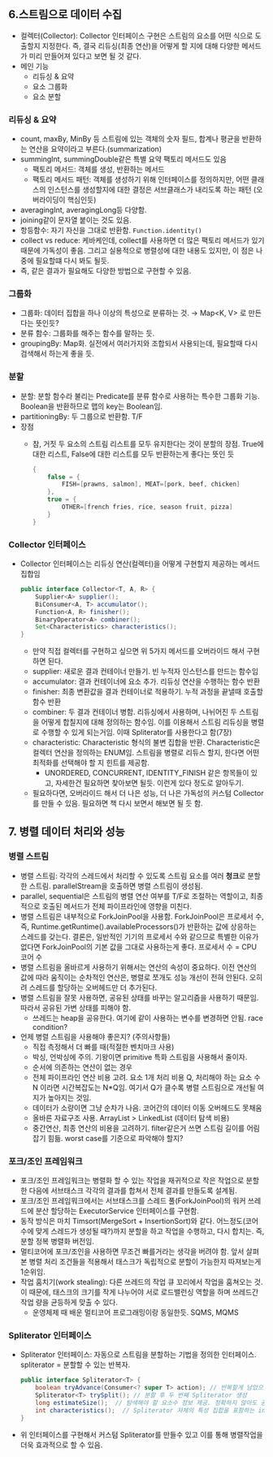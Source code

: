 ## 6.스트림으로 데이터 수집

- 컬렉터(Collector): Collector 인터페이스 구현은 스트림의 요소를 어떤 식으로 도출할지 지정한다. 즉, 결국 리듀싱(최종 연산)을 어떻게 할 지에 대해 다양한 메서드가 미리 만들어져 있다고 보면 될 것 같다.
- 메인 기능
    - 리듀싱 & 요약
    - 요소 그룹화
    - 요소 분할

### 리듀싱 & 요약

- count, maxBy, MinBy 등 스트림에 있는 객체의 숫자 필드, 합계나 평균을 반환하는 연산을 요약이라고 부른다.(summarization)
- summingInt, summingDouble같은 특별 요약 팩토리 메서드도 있음
    - 팩토리 메서드: 객체를 생성, 반환하는 메서드
    - 팩토리 메서드 패턴: 객체를 생성하기 위해 인터페이스를 정의하지만, 어떤 클래스의 인스턴스를 생성할지에 대한 결정은 서브클래스가 내리도록 하는 패턴 (오버라이딩이 핵심인듯)
- averagingInt, averagingLong등 다양함.
- joining같이 문자열 붙이는 것도 있음.
- 항등함수: 자기 자신을 그대로 반환함. `Function.identity()`
- collect vs reduce: 케바케인데, collect를 사용하면 더 많은 팩토리 메서드가 있기 때문에 가독성이 좋음. 그리고 실용적으로 병렬성에 대한 내용도 있지만, 이 점은 나중에 필요할떄 다시 봐도 될듯.
- 즉, 같은 결과가 필요해도 다양한 방법으로 구현할 수 있음.

### 그룹화

- 그룹화: 데이터 집합을 하나 이상의 특성으로 분류하는 것. → Map<K, V> 로 만든다는 뜻인듯?
- 분류 함수: 그룹화를 해주는 함수를 말하는 듯.
- groupingBy: Map화. 실전에서 여러가지와 조합되서 사용되는데, 필요할때 다시 검색해서 하는게 좋을 듯.

### 분할

- 분할: 분할 함수라 불리는 Predicate를 분류 함수로 사용하는 특수한 그룹화 기능. Boolean을 반환하므로 맵의 key는 Boolean임.
- partitioningBy: 두 그룹으로 반환함. T/F
- 장점
    - 참, 거짓 두 요소의 스트림 리스트를 모두 유지한다는 것이 분할의 장점. True에 대한 리스트, False에 대한 리스트를 모두 반환하는게 좋다는 뜻인 듯
        
        ```java
        {
            false = {
                FISH=[prawns, salmon], MEAT=[pork, beef, chicken]
            },
            true = {
                OTHER=[french fries, rice, season fruit, pizza]
            }
        }
        ```
        

### Collector 인터페이스

- Collector 인터페이스는 리듀싱 연산(컬렉터)을 어떻게 구현할지 제공하는 메서드 집합임
    
    ```java
    public interface Collector<T, A, R> {
        Supplier<A> supplier();
        BiConsumer<A, T> accumulator();
        Function<A, R> finisher();
        BinaryOperator<A> combiner();
        Set<Characteristics> characteristics();
    }
    ```
    
    - 만약 직접 컬렉터를 구현하고 싶으면 위 5가지 메서드를 오버라이드 해서 구현하면 된다.
    - supplier: 새로운 결과 컨테이너 만들기. 빈 누적자 인스턴스를 만드는 함수임
    - accumulator: 결과 컨테이너에 요소 추가. 리듀싱 연산을 수행하는 함수 반환
    - finisher: 최종 변환값을 결과 컨테이너로 적용하기. 누적 과정을 끝낼때 호출할 함수 반환
    - combiner: 두 결과 컨테이너 병함. 리듀싱에서 사용하며, 나뉘어진 두 스트림을 어떻게 합칠지에 대해 정의하는 함수임. 이를 이용해서 스트림 리듀싱을 병렬로 수행할 수 있게 되는거임. 이때 Spliterator를 사용한다고 함(7장)
    - characteristic: Characteristic 형식의 불변 집합을 반환. Characteristic은 컬렉터 연산을 정의하는 ENUM임. 스트림을 병렬로 리듀스 할지, 한다면 어떤 최적화를 선택해야 할 지 힌트를 제공함.
        - UNORDERED, CONCURRENT, IDENTITY_FINISH 같은 항목들이 있고, 자세한건 필요하면 찾아보면 될듯. 이런게 있다 정도로 알아두기.
    - 필요하다면, 오버라이드 해서 더 나은 성능, 더 나은 가독성의 커스텀 Collector를 만들 수 있음. 필요하면 책 다시 보면서 해보면 될 듯 함.

## 7. 병렬 데이터 처리와 성능

### 병렬 스트림

- 병렬 스트림: 각각의 스레드에서 처리할 수 있도록 스트림 요소를 여러 **청크**로 분할한 스트림. parallelStream을 호출하면 병렬 스트림이 생성됨.
- parallel, sequential은 스트림의 병렬 연산 여부를 T/F로 조절하는 역할이고, 최종적으로 호출된 메서드가 전체 파이프라인에 영향을 미친다.
- 병렬 스트림은 내부적으로 ForkJoinPool을 사용함. ForkJoinPool은 프로세서 수, 즉, Runtime.getRuntime().availableProcessors()가 반환하는 값에 상응하는 스레드를 갖는다. 결론은, 일반적인 기기의 프로세서 수와 같으므로 특별한 이유가 없다면 ForkJoinPool의 기본 값을 그대로 사용하는게 좋다. 프로세서 수 = CPU 코어 수
- 병렬 스트림을 올바르게 사용하기 위해서는 연산의 속성이 중요하다. 이전 연산의 값에 따라 움직이는 순차적인 연산은, 병렬로 쪼개도 성능 개선이 전혀 안된다. 오히려 스레드를 할당하는 오버헤드만 더 추가된다.
- 병렬 스트림을 잘못 사용하면, 공유된 상태를 바꾸는 알고리즘을 사용하기 때문임. 따라서 공유된 가변 상태를 피해야 함.
    - 쓰레드는 heap을 공유한다. 여기에 같이 사용하는 변수를 변경하면 안됨. race condition?
- 언제 병렬 스트림을 사용해야 좋은지? (주의사항들)
    - 직접 측정해서 더 빠를 때(적절한 벤치마크 사용)
    - 박싱, 언박싱에 주의. 기왕이면 primitive 특화 스트림을 사용해서 줄이자.
    - 순서에 의존하는 연산이 없는 경우
    - 전체 파이프라인 연산 비용 고려. 요소 1개 처리 비용 Q, 처리해야 하는 요소 수 N 이라면 시간복잡도는 N*Q임. 여기서 Q가 클수록 병렬 스트림으로 개선될 여지가 높아지는 것임.
    - 데이터가 소량이면 그냥 순차가 나음. 코어간의 데이터 이동 오버헤드도 못채움
    - 올바른 자료구조 사용. ArrayList > LinkedList (데이터 탐색 비용)
    - 중간연산, 최종 연산의 비용을 고려하기. filter같은거 쓰면 스트림 길이를 어림잡기 힘듦. worst case를 기준으로 파악해야 할지?

### 포크/조인 프레임워크

- 포크/조인 프레임워크는 병렬화 할 수 있는 작업을 재귀적으로 작은 작업으로 분할한 다음에 서브태스크 각각의 결과를 합쳐서 전체 결과를 만들도록 설계됨.
- 포크/조인 프레임워크에서는 서브태스크를 스레드 풀(ForkJoinPool)의 워커 쓰레드에 분산 할당하는 ExecutorService 인터페이스를 구현함.
- 동작 방식은 마치 Timsort(MergeSort + InsertionSort)와 같다. 어느정도(코어 수에 맞게 스레드가 생성될 때?)까지 분할을 하고 작업을 수행하고, 다시 합치는. 즉, 분할 정복 병렬화 버전임.
- 멀티코어에 포크/조인을 사용하면 무조건 빠를거라는 생각을 버려야 함. 앞서 살펴본 병렬 처리 조건들을 적용해서 태스크가 독립적으로 분할이 가능한지 따져보는게 1순위임.
- 작업 훔치기(work stealing): 다른 쓰레드의 작업 큐 꼬리에서 작업을 훔쳐오는 것. 이 때문에, 태스크의 크기를 작게 나누어야 서로 로드밸런싱 역할을 하며 쓰레드간 작업 량을 균등하게 맞출 수 있다.
    - 운영체제 때 배운 멀티코어 프로그래밍이랑 동일한듯. SQMS, MQMS

### Spliterator 인터페이스

- Spliterator 인터페이스: 자동으로 스트림을 분할하는 기법을 정의한 인터페이스. spliterator = 분할할 수 있는 반복자.
    
    ```java
    public interface Spliterator<T> {
        boolean tryAdvance(Consumer<? super T> action); // 반복할게 남았으면 true
        Spliterator<T> trySplit(); // 분할 후 두 번째 Spliterator 생성
        long estimateSize();  // 탐색해야 할 요소수 정보 제공. 정확하지 않아도 공정한 분배를 위해 제공
        int characteristics();  // Spliterator 자체의 특성 집합을 표함하는 int 반환
    }
    ```
    
- 위 인터페이스를 구현해서 커스텀 Spliterator를 만들수 있고 이를 통해 병렬작업을 더욱 효과적으로 할 수 있음.
